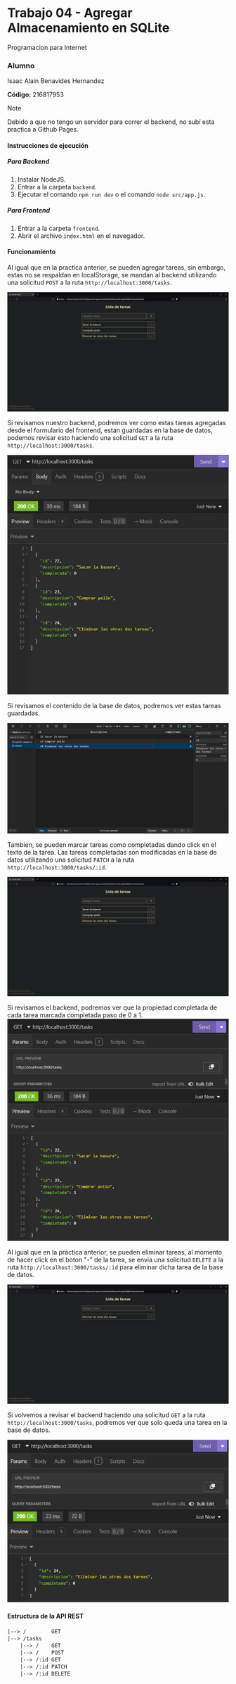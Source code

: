 # Trabajo 04 - Agregar Almacenamiento en SQLite

Programacion para Internet

### Alumno
Isaac Alain Benavides Hernandez

**Código:** 216817953

> [!NOTE]  
> Debido a que no tengo un servidor para correr el backend, no subí esta practica a Github Pages.

#### Instrucciones de ejecución
##### Para Backend
1. Instalar NodeJS.
2. Entrar a la carpeta `backend`.
3. Ejecutar el comando `npm run dev` o el comando `node src/app.js`.

##### Para Frontend
1. Entrar a la carpeta `frontend`.
2. Abrir el archivo `index.html` en el navegador.

#### Funcionamiento
Al igual que en la practica anterior, se pueden agregar tareas, sin embargo, estas no se respaldan en localStorage, se mandan al backend utilizando una solicitud `POST` a la ruta `http://localhost:3000/tasks`.

![Agregando una tarea a la lista](images/01.png)

Si revisamos nuestro backend, podremos ver como estas tareas agregadas desde el formulario del frontend, estan guardadas en la base de datos, podemos revisar esto haciendo una solicitud `GET` a la ruta `http://localhost:3000/tasks`.

![Solicitud GET a /tasks ](images/02.png)

Si revisamos el contenido de la base de datos, podremos ver estas tareas guardadas.

![Revisando el contenido de la tabla tareas](images/03.png)

Tambien, se pueden marcar tareas como completadas dando click en el texto de la tarea. Las tareas completadas son modificadas en la base de datos utilizando una solicitud `PATCH` a la ruta `http://localhost:3000/tasks/:id`.

![Completando 2 tareas de la lista](images/04.png)

Si revisamos el backend, podremos ver que la propiedad completada de cada tarea marcada completada paso de 0 a 1.
![Solicitud GET a tasks para mostrar las modificaciones](images/05.png)

Al igual que en la practica anterior, se pueden eliminar tareas, al momento de hacer click en el boton "-" de la tarea, se envia una solicitud `DELETE` a la ruta `http://localhost:3000/tasks/:id` para eliminar dicha tarea de la base de datos.

![Eliminación de una tarea](images/06.png)

Si volvemos a revisar el backend haciendo una solicitud `GET` a la ruta `http://localhost:3000/tasks`, podremos ver que solo queda una tarea en la base de datos.

![Solicitud GET a tasks para mostrar las tareas restantes](images/07.png)


#### Estructura de la API REST
```
|--> /        GET
|--> /tasks
    |--> /    GET
    |--> /    POST
    |--> /:id GET
    |--> /:id PATCH
    |--> /:id DELETE
```
